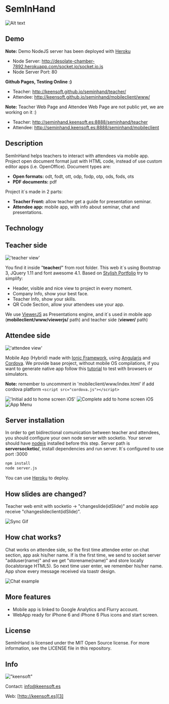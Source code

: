 SemInHand
=========

![Alt text][4]

Demo
----
**Note:** Demo NodeJS server has been deployed with [Heroku]
* Node Server: http://desolate-chamber-7892.herokuapp.com/socket.io/socket.io.js
* Node Server Port: 80

**Github Pages, Testing Online :)**
* Teacher: http://keensoft.github.io/seminhand/teacher/
* Attendee: http://keensoft.github.io/seminhand/mobileclient/www/


**Note:** Teacher Web Page and Attendee Web Page are not public yet, we are working on it :)

* Teacher: http://seminhand.keensoft.es:8888/seminhand/teacher
* Attendee: http://seminhand.keensoft.es:8888/seminhand/mobileclient


Description
----

SemInHand helps teachers to interact with attendees via mobile app. Project open document format just with HTML code, instead of use custom editor apps (i.e. OpenOffice). Document types are:


  - **Open formats:** odt, fodt, ott, odp, fodp, otp, ods, fods, ots
  - **PDF documents:** pdf

Project it´s made in 2 parts:

  - **Teacher Front:** allow teacher get a guide for presentation seminar.
  - **Attendee app:** mobile app, with info about seminar, chat and presentations.
  
  
Technology
----
Teacher side
-----------
!['teacher view'][teachergif]

You find it inside "**teacher/**" from root folder. This web it´s using Bootstrap 3, JQuery 1.11 and font awesome 4.1. Based on [Stylish Portfolio] try to simplify:

* Header, visible and nice view to project in every moment.
* Company Info, show your best face.
* Teacher Info, show your skills.
* QR Code Section, allow your attendees use your app.

We use [ViewerJS] as Presentations engine, and it´s used in mobile app (**mobileclient/www/viewerjs/** path) and teacher side (**viewer/** path)
 
Attendee side
-----------
!['attendee view'][mobileStart]

Mobile App (Hybrid) made with [Ionic Framework], using [Angularjs] and [Cordova]. We provide base project, without mobile OS compilations, if you want to generate native app follow this [tutorial] to test with browsers or simulators.

**Note:** remember to uncomment in 'mobileclient/www/index.html' if add cordova platform
```<script src="cordova.js"></script>```


!['Initial add to home screen iOS'][image2]
![Complete add to home screen iOS][image1]
![App Menu][image3]


Server installation
--------------
In order to get bidirectional comunication between teacher and attendees, you should configure your own node server with socketio. Your server should have [nodejs] installed before this step. Server path is **serversocketio/**, install dependencies and run server. It´s configured to use port :3000

```sh
npm install
node server.js
```
You can use [Heroku] to deploy.

How slides are changed?
----
Teacher web emit with socketio -> "changeslide(idSlide)" and mobile app receive "changeslideclient(idSlide)".

![Sync Gif][syncMobileTeacher]

How chat works?
----

Chat works on attendee side, so the first time attendee enter on chat section, app ask his/her name. If is the first time, we send to socket server "adduser(name)" and we get "storename(name)" and store locally (localstorage HTML5). So next time user enter, we remember his/her name. App show every message received via toastr design.

![Chat example][chatExample]

More features
----
* Mobile app is linked to Google Analytics and Flurry account.
* WebApp ready for iPhone 6 and iPhone 6 Plus icons and start screen.

License
----

SemInHand is licensed under the MIT Open Source license. For more information, see the LICENSE file in this repository.

Info
--------------
!["keensoft"][1]

Contact: [info@keensoft.es][2]

Web: [http://keensoft.es][3]


[1]: http://www.keensoft.es/wp-content/uploads/2013/04/keensoft-logo1.png

[2]: info@keensoft.es
[3]: http://keensoft.es
[4]: http://www.keensoft.es/wp-content/uploads/2014/09/sih1.png
[nodejs]:http://nodejs.org/
[ViewerJS]:http://viewerjs.org/
[Stylish Portfolio]:http://startbootstrap.com/template-overviews/stylish-portfolio/
[Angularjs]:https://angularjs.org/ 
[Ionic Framework]:http://ionicframework.com/
[Cordova]:http://cordova.apache.org/
[tutorial]:http://ionicframework.com/docs/guide/testing.html
[image1]:http://www.keensoft.es/wp-content/uploads/2014/09/seminhandWebApp1.png
[image2]:http://www.keensoft.es/wp-content/uploads/2014/09/seminhandWebAppHome1.png
[image3]:http://www.keensoft.es/wp-content/uploads/2014/09/seminhandMenu1.png
[Heroku]:http://www.heroku.com
[teachergif]:http://www.keensoft.es/wp-content/uploads/2014/09/teacher.gif
[syncMobileTeacher]:http://www.keensoft.es/wp-content/uploads/2014/09/syncTeacherMobile.gif
[mobileStart]:http://www.keensoft.es/wp-content/uploads/2014/09/mobile1step.gif
[chatExample]:http://www.keensoft.es/wp-content/uploads/2014/09/chatExample.gif
